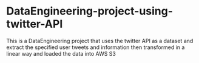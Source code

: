 # DataEngineering-project-using-twitter-API


This is a DataEngineering project that uses the twitter API as a dataset and extract the specified user tweets and information then transformed in a linear way and loaded the data into AWS S3 
